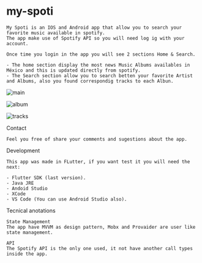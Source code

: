 # my-spoti

    My Spoti is an IOS and Android app that allow you to search your favorite music available in spotify.
    The app make use of Spotify API so you will need log ig with your account.

    Once time you login in the app you will see 2 sections Home & Search.

    - The home section display the most news Music Albums availables in México and this is updated directly from spotify.
    - The Search section allow you to search betten your favorite Artist and Albums, also you found correspondig tracks to each Albun.
    

![main](https://user-images.githubusercontent.com/43733175/222288103-266b21aa-731f-470b-976b-da8742d7ff1d.png)

![album](https://user-images.githubusercontent.com/43733175/222288143-2d817b54-7232-400c-94e4-a77c699173bf.png)

![tracks](https://user-images.githubusercontent.com/43733175/222288189-2a9ba327-d8a5-4687-bbbf-8a24aeb659fb.png)

    


Contact

    Feel you free of share your comments and sugestions about the app.

Development

    This app was made in FLutter, if you want test it you will need the next:

    - Flutter SDK (last version).
    - Java JRE
    - Andoid Studio 
    - XCode
    - VS Code (You can use Android Studio also).

Tecnical anotations

    State Management
    The app have MVVM as design pattern, Mobx and Provaider are user like state management.

    API
    The Spotify API is the only one used, it not have another call types inside the app.







